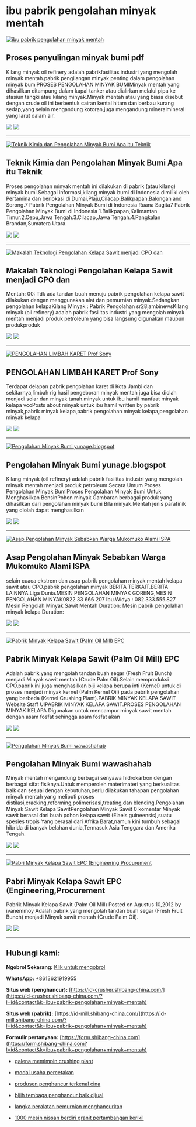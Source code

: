 # ibu pabrik pengolahan minyak mentah

<a href="https://swt.shibang-china.com/?l=id&img&k=ibu+pabrik+pengolahan+minyak+mentah" target="_blank">![ibu pabrik pengolahan minyak mentah](http://static.shibang-china.com/all-800x300/227.jpg)</a>

## Proses penyulingan minyak bumi pdf
Kilang minyak oil refinery adalah pabrikfasilitas industri yang mengolah minyak mentah.pabrik pengilangan minyak penting dalam pengolahan minyak bumiPROSES PENGOLAHAN MINYAK BUMIMinyak mentah yang dihasilkan ditampung dalam kapal tanker atau dialirkan melalui pipa ke stasiun tangki atau kilang minyak.Minyak mentah atau yang biasa disebut dengan crude oil ini berbentuk cairan kental hitam dan berbau kurang sedap,yang selain mengandung kotoran,juga mengandung mineralmineral yang larut dalam air.


<a href="https://whatsapp.shibangsoft.com/WhatsApp.php" target="_blank" title="WhatsApp">![](http://static.shibang-china.com/icon/whatsapp.png)</a> <a href="https://swt.shibang-china.com/?l=id&icon&k=ibu+pabrik+pengolahan+minyak+mentah" target="_blank">![](http://static.shibang-china.com/icon/chat-id.png)</a>

---

<a href="https://swt.shibang-china.com/?l=id&img&k=ibu+pabrik+pengolahan+minyak+mentah" target="_blank">![Teknik Kimia dan Pengolahan Minyak Bumi Apa itu Teknik](http://static.shibang-china.com/all-800x300/844.jpg)</a>

## Teknik Kimia dan Pengolahan Minyak Bumi Apa itu Teknik
Proses pengolahan minyak mentah ini dilakukan di pabrik (atau kilang) minyak bumi.Sebagai informasi,kilang minyak bumi di Indonesia dimiliki oleh Pertamina dan berlokasi di Dumai,Plaju,Cilacap,Balikpapan,Balongan and Sorong.7 Pabrik Pengolahan Minyak Bumi di Indonesia Ruana Sagita7 Pabrik Pengolahan Minyak Bumi di Indonesia 1.Balikpapan,Kalimantan Timur.2.Cepu,Jawa Tengah.3.Cilacap,Jawa Tengah.4.Pangkalan Brandan,Sumatera Utara.


<a href="https://whatsapp.shibangsoft.com/WhatsApp.php" target="_blank" title="WhatsApp">![](http://static.shibang-china.com/icon/whatsapp.png)</a> <a href="https://swt.shibang-china.com/?l=id&icon&k=ibu+pabrik+pengolahan+minyak+mentah" target="_blank">![](http://static.shibang-china.com/icon/chat-id.png)</a>

---

<a href="https://swt.shibang-china.com/?l=id&img&k=ibu+pabrik+pengolahan+minyak+mentah" target="_blank">![Makalah Teknologi Pengolahan Kelapa Sawit menjadi CPO dan](http://static.shibang-china.com/all-800x300/95.jpg)</a>

## Makalah Teknologi Pengolahan Kelapa Sawit menjadi CPO dan
Mentah: 00: Tdk ada tandan buah menuju pabrik pengolahan kelapa sawit dilakukan dengan menggunakan alat dan pemurnian minyak.Sedangkan pengolahan kelapaKilang Minyak : Pabrik Pengolahan sr28jambinewsKilang minyak (oil refinery) adalah pabrik fasilitas industri yang mengolah minyak mentah menjadi produk petroleum yang bisa langsung digunakan maupun produkproduk


<a href="https://whatsapp.shibangsoft.com/WhatsApp.php" target="_blank" title="WhatsApp">![](http://static.shibang-china.com/icon/whatsapp.png)</a> <a href="https://swt.shibang-china.com/?l=id&icon&k=ibu+pabrik+pengolahan+minyak+mentah" target="_blank">![](http://static.shibang-china.com/icon/chat-id.png)</a>

---

<a href="https://swt.shibang-china.com/?l=id&img&k=ibu+pabrik+pengolahan+minyak+mentah" target="_blank">![PENGOLAHAN LIMBAH KARET Prof Sony](http://static.shibang-china.com/all-800x300/1091.jpg)</a>

## PENGOLAHAN LIMBAH KARET Prof Sony
Terdapat delapan pabrik pengolahan karet di Kota Jambi dan sekitarnya,limbah rig hasil pengeboran minyak mentah juga bisa diolah menjadi solar dan minyak tanah.minyak untuk ibu hamil manfaat minyak kelapa vcoPosts about minyak untuk ibu hamil written by pabrik minyak,pabrik minyak kelapa,pabrik pengolahan minyak kelapa,pengolahan minyak kelapa


<a href="https://whatsapp.shibangsoft.com/WhatsApp.php" target="_blank" title="WhatsApp">![](http://static.shibang-china.com/icon/whatsapp.png)</a> <a href="https://swt.shibang-china.com/?l=id&icon&k=ibu+pabrik+pengolahan+minyak+mentah" target="_blank">![](http://static.shibang-china.com/icon/chat-id.png)</a>

---

<a href="https://swt.shibang-china.com/?l=id&img&k=ibu+pabrik+pengolahan+minyak+mentah" target="_blank">![Pengolahan Minyak Bumi yunage.blogspot](http://static.shibang-china.com/all-800x300/727.jpg)</a>

## Pengolahan Minyak Bumi yunage.blogspot
Kilang minyak (oil refinery) adalah pabrik fasilitas industri yang mengolah minyak mentah menjadi produk petroleum Secara Umum Proses Pengolahan Minyak BumiProses Pengolahan Minyak Bumi Untuk Menghasilkan BensinPohon minyak Gambaran berbagai produk yang dihasilkan dari pengolahan minyak bumi Bila minyak.Mentah jenis parafinik yang diolah dapat menghasilkan


<a href="https://whatsapp.shibangsoft.com/WhatsApp.php" target="_blank" title="WhatsApp">![](http://static.shibang-china.com/icon/whatsapp.png)</a> <a href="https://swt.shibang-china.com/?l=id&icon&k=ibu+pabrik+pengolahan+minyak+mentah" target="_blank">![](http://static.shibang-china.com/icon/chat-id.png)</a>

---

<a href="https://swt.shibang-china.com/?l=id&img&k=ibu+pabrik+pengolahan+minyak+mentah" target="_blank">![Asap Pengolahan Minyak Sebabkan Warga Mukomuko Alami ISPA](http://static.shibang-china.com/all-800x300/527.jpg)</a>

## Asap Pengolahan Minyak Sebabkan Warga Mukomuko Alami ISPA
selain cuaca ekstrem dan asap pabrik pengolahan minyak mentah kelapa sawit atau CPO.pabrik pengolahan minyak BERITA TERKAIT.BERITA LAINNYA.Liga Dunia.MESIN PENGOLAHAN MINYAK GORENG,MESIN PENGOLAHAN MINYAK0822 33 666 207 Ibu.Widya : 082.333.555.827 Mesin Pengolah Minyak Sawit Mentah Duration: Mesin pabrik pengolahan minyak kelapa Duration:


<a href="https://whatsapp.shibangsoft.com/WhatsApp.php" target="_blank" title="WhatsApp">![](http://static.shibang-china.com/icon/whatsapp.png)</a> <a href="https://swt.shibang-china.com/?l=id&icon&k=ibu+pabrik+pengolahan+minyak+mentah" target="_blank">![](http://static.shibang-china.com/icon/chat-id.png)</a>

---

<a href="https://swt.shibang-china.com/?l=id&img&k=ibu+pabrik+pengolahan+minyak+mentah" target="_blank">![Pabrik Minyak Kelapa Sawit (Palm Oil Mill) EPC](http://static.shibang-china.com/all-800x300/1419.jpg)</a>

## Pabrik Minyak Kelapa Sawit (Palm Oil Mill) EPC
Adalah pabrik yang mengolah tandan buah segar (Fresh Fruit Bunch) menjadi Minyak sawit mentah (Crude Palm Oil).Selain memproduksi CPO,pabrik ini juga menghasilkan biji kelapa berupa inti (Kernel) untuk di proses menjadi minyak kernel (Palm Kernel Oil) pada pabrik pengolahan yang berbeda (Kernel Crushing Plant).PABRIK MINYAK KELAPA SAWIT Website Staff UIPABRIK MINYAK KELAPA SAWIT.PROSES PENGOLAHAN MINYAK KELAPA Digunakan untuk mencampur minyak sawit mentah dengan asam fosfat sehingga asam fosfat akan


<a href="https://whatsapp.shibangsoft.com/WhatsApp.php" target="_blank" title="WhatsApp">![](http://static.shibang-china.com/icon/whatsapp.png)</a> <a href="https://swt.shibang-china.com/?l=id&icon&k=ibu+pabrik+pengolahan+minyak+mentah" target="_blank">![](http://static.shibang-china.com/icon/chat-id.png)</a>

---

<a href="https://swt.shibang-china.com/?l=id&img&k=ibu+pabrik+pengolahan+minyak+mentah" target="_blank">![Pengolahan Minyak Bumi wawashahab](http://static.shibang-china.com/all-800x300/1513.jpg)</a>

## Pengolahan Minyak Bumi wawashahab
Minyak mentah mengandung berbagai senyawa hidrokarbon dengan berbagai sifat fisiknya.Untuk memperoleh materimateri yang berkualitas baik dan sesuai dengan kebutuhan,perlu dilakukan tahapan pengolahan minyak mentah yang meliputi proses distilasi,cracking,reforming,polimerisasi,treating,dan blending.Pengolahan Minyak Sawit Kelapa SawitPengolahan Minyak Sawit 0 komentar Minyak sawit berasal dari buah pohon kelapa sawit (Elaeis guineensis),suatu spesies tropis Yang berasal dari Afrika Barat,namun kini tumbuh sebagai hibrida di banyak belahan dunia,Termasuk Asia Tenggara dan Amerika Tengah.


<a href="https://whatsapp.shibangsoft.com/WhatsApp.php" target="_blank" title="WhatsApp">![](http://static.shibang-china.com/icon/whatsapp.png)</a> <a href="https://swt.shibang-china.com/?l=id&icon&k=ibu+pabrik+pengolahan+minyak+mentah" target="_blank">![](http://static.shibang-china.com/icon/chat-id.png)</a>

---

<a href="https://swt.shibang-china.com/?l=id&img&k=ibu+pabrik+pengolahan+minyak+mentah" target="_blank">![Pabri Minyak Kelapa Sawit EPC (Engineering,Procurement](http://static.shibang-china.com/all-800x300/1508.jpg)</a>

## Pabri Minyak Kelapa Sawit EPC (Engineering,Procurement
Pabrik Minyak Kelapa Sawit (Palm Oil Mill) Posted on Agustus 10,2012 by ivanemmoy Adalah pabrik yang mengolah tandan buah segar (Fresh Fruit Bunch) menjadi Minyak sawit mentah (Crude Palm Oil).

<a href="https://whatsapp.shibangsoft.com/WhatsApp.php" target="_blank" title="WhatsApp">![](http://static.shibang-china.com/icon/whatsapp.png)</a> <a href="https://swt.shibang-china.com/?l=id&icon&k=ibu+pabrik+pengolahan+minyak+mentah" target="_blank">![](http://static.shibang-china.com/icon/chat-id.png)</a>

---
## Hubungi kami:

**Ngobrol Sekarang:** [Klik untuk mengobrol](https://swt.shibang-china.com?l=id&contact&k=ibu+pabrik+pengolahan+minyak+mentah)

**WhatsApp:**  [+8613621919955](https://whatsapp.shibangsoft.com/WhatsApp.php)

**Situs web (penghancur):** [https://id-crusher.shibang-china.com/](https://id-crusher.shibang-china.com/?l=id&contact&k=ibu+pabrik+pengolahan+minyak+mentah)

**Situs web (pabrik):** [https://id-mill.shibang-china.com/](https://id-mill.shibang-china.com/?l=id&contact&k=ibu+pabrik+pengolahan+minyak+mentah)

**Formulir pertanyaan:** [https://form.shibang-china.com](https://form.shibang-china.com?l=id&contact&k=ibu+pabrik+pengolahan+minyak+mentah)

* [galena memimpin crushing plant](../31/galena%20memimpin%20crushing%20plant.md)

* [modal usaha percetakan](../39/modal%20usaha%20percetakan.md)

* [produsen penghancur terkenal cina](../38/produsen%20penghancur%20terkenal%20cina.md)

* [bijih tembaga penghancur baik dijual](../40/bijih%20tembaga%20penghancur%20baik%20dijual.md)

* [langka peralatan pemurnian menghancurkan](../31/langka%20peralatan%20pemurnian%20menghancurkan.md)

* [1000 mesin nissan berdiri granit pertambangan kerikil](../40/1000%20mesin%20nissan%20berdiri%20granit%20pertambangan%20kerikil.md)